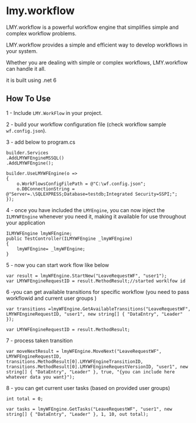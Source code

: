 
# lmy.workflow

LMY.workflow is a powerful workflow engine that simplifies simple and complex workflow problems.

LMY.workflow provides a simple and efficient way to develop workflows in your system.

Whether you are dealing with simple or complex workflows, LMY.workflow can handle it all.

it is built using .net 6



## How To Use

1 - Include ```LMY.WorkFlow``` in your project.

2 - build your workflow configuration file (check workflow sample ```wf.config.json```).

3 - add below to program.cs 

```
builder.Services
.AddLMYWFEngineMSSQL()
.AddLMYWFEngine();

builder.UseLMYWFEngine(o =>
{
    o.WorkFlowsConfigFilePath = @"C:\wf.config.json";
    o.DBConnectionString = @"Server=.\SQLEXPRESS;Database=testdb;Integrated Security=SSPI;";
});
```
4 - once you have included the ```LMYEngine```, you can now inject the ```ILMYWFEngine``` whenever you need it, making it available for use throughout your application
```
ILMYWFEngine lmyWFEngine;
public TestController(ILMYWFEngine _lmyWFEngine)
{
    lmyWFEngine= _lmyWFEngine;
}
```

5 - now you can start work flow like below

```
var result = lmyWFEngine.StartNew("LeaveRequestWF", "user1");
var LMYWFEngineRequestID = result.MethodResult;//started worklfow id
```

6 -you can get available transitions for specific workflow (you need to pass workflowid and current user groups ) 

```
var transitions =lmyWFEngine.GetAvailableTransitions("LeaveRequestWF", LMYWFEngineRequestID, "user1", new string[] { "DataEntry", "Leader" });

var LMYWFEngineRequestID = result.MethodResult;
```

7 - process taken transition  
```
var moveNextResult = lmyWFEngine.MoveNext("LeaveRequestWF", LMYWFEngineRequestID, transitions.MethodResult[0].LMYWFEngineTransitionID, transitions.MethodResult[0].LMYWFEngineRequestVersionID, "user1", new string[] { "DataEntry", "Leader" }, true, "{you can include here whatever data you want}");
```


8 - you can get current user tasks (based on provided user groups) 
```
int total = 0;

var tasks = lmyWFEngine.GetTasks("LeaveRequestWF", "user1", new string[] { "DataEntry", "Leader" }, 1, 10, out total);
```



